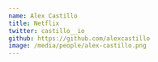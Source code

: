 ```yaml
---
name: Alex Castillo
title: Netflix
twitter: castillo__io
github: https://github.com/alexcastillo
image: /media/people/alex-castillo.png
---
```


